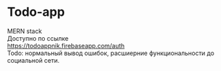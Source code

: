 # Todo-app
MERN stack  
Доступно по ссылке  
https://todoappnik.firebaseapp.com/auth  
Todo: нормальный вывод ошибок, расшиерние функциональности до социальной сети.
